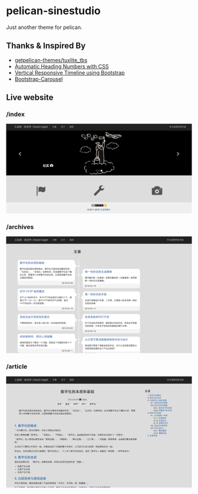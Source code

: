 # pelican-sinestudio #

Just another theme for pelican.

## Thanks & Inspired By ##
* [getpelican-themes/tuxlite_tbs](https://github.com/getpelican-themes/tuxlite_tbs)
* [Automatic Heading Numbers with CSS](http://philarcher.org/diary/2013/headingnumbers/)
* [Vertical Responsive Timeline using Bootstrap](http://jenniferperrin.com/article.php?post=Vertical-Responsive-Timeline-using-Bootstrap)
* [Bootstrap-Carousel](http://getbootstrap.com/examples/carousel/)

## Live website ##

### /index ###
[![LiveWebSite](pelican-sinestuduio-0.png)](http://yanjiong.wang)

### /archives ###
[![LiveWebSite](pelican-sinestuduio-1.png)](http://yanjiong.wang)

### /article ###
[![LiveWebSite](pelican-sinestuduio-2.png)](http://yanjiong.wang)
